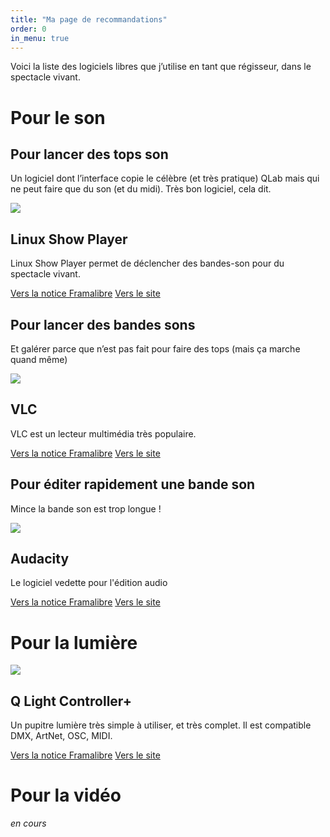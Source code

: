 ```yaml
---
title: "Ma page de recommandations"
order: 0
in_menu: true
---
```

Voici la liste des logiciels libres que j’utilise en tant que régisseur, dans le spectacle vivant.

# Pour le son
## Pour lancer des tops son
Un logiciel dont l’interface copie le célèbre (et très pratique) QLab mais qui ne peut faire que du son (et du midi). Très bon logiciel, cela dit.

  <article class="framalibre-notice">
    <div>
      <img src="https://framalibre.org/images/logo/Linux%20Show%20Player.png">
    </div>
    <div>
      <h2>Linux Show Player</h2>
      <p>Linux Show Player permet de déclencher des bandes-son pour du spectacle vivant.</p>
      <div>
        <a href="https://framalibre.org/notices/linux-show-player.html">Vers la notice Framalibre</a>
        <a href="https://linux-show-player.org/">Vers le site</a>
      </div>
    </div>
  </article>

## Pour lancer des bandes sons
Et galérer parce que n’est pas fait pour faire des tops (mais ça marche quand même)

  <article class="framalibre-notice">
    <div>
      <img src="https://framalibre.org/images/logo/VLC.png">
    </div>
    <div>
      <h2>VLC</h2>
      <p>VLC est un lecteur multimédia très populaire.</p>
      <div>
        <a href="https://framalibre.org/notices/vlc.html">Vers la notice Framalibre</a>
        <a href="https://www.videolan.org/vlc/">Vers le site</a>
      </div>
    </div>
  </article>

## Pour éditer rapidement une bande son
Mince la bande son est trop longue !

  <article class="framalibre-notice">
    <div>
      <img src="https://framalibre.org/images/logo/Audacity.png">
    </div>
    <div>
      <h2>Audacity</h2>
      <p>Le logiciel vedette pour l'édition audio</p>
      <div>
        <a href="https://framalibre.org/notices/audacity.html">Vers la notice Framalibre</a>
        <a href="https://www.audacityteam.org">Vers le site</a>
      </div>
    </div>
  </article>



# Pour la lumière

  <article class="framalibre-notice">
    <div>
      <img src="https://framalibre.org/images/logo/Q%20Light%20Controller+.png">
    </div>
    <div>
      <h2>Q Light Controller+</h2>
      <p>Un pupitre lumière très simple à utiliser, et très complet. Il est compatible DMX, ArtNet, OSC, MIDI.</p>
      <div>
        <a href="https://framalibre.org/notices/q-light-controller.html">Vers la notice Framalibre</a>
        <a href="https://www.qlcplus.org/">Vers le site</a>
      </div>
    </div>
  </article>


# Pour la vidéo
*en cours* 